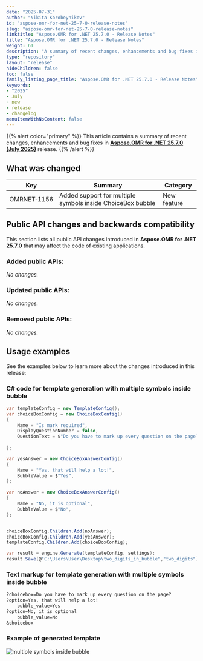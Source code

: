```yaml
---
date: "2025-07-31"
author: "Nikita Korobeynikov"
id: "aspose-omr-for-net-25-7-0-release-notes"
slug: "aspose-omr-for-net-25-7-0-release-notes"
linktitle: "Aspose.OMR for .NET 25.7.0 - Release Notes"
title: "Aspose.OMR for .NET 25.7.0 - Release Notes"
weight: 61
description: "A summary of recent changes, enhancements and bug fixes in Aspose.OMR for .NET 25.7.0 (July 2025) release."
type: "repository"
layout: "release"
hideChildren: false
toc: false
family_listing_page_title: "Aspose.OMR for .NET 25.7.0 - Release Notes"
keywords:
- "2025"
- July
- new
- release
- changelog
menuItemWithNoContent: false
---
```

{{% alert color="primary" %}}
This article contains a summary of recent changes, enhancements and bug fixes in [**Aspose.OMR for .NET 25.7.0 (July 2025)**](https://www.nuget.org/packages/Aspose.OMR/25.7.0) release.
{{% /alert %}}

## What was changed

Key | Summary | Category
--- | ------- | --------
OMRNET&#8209;1156 | Added support for multiple symbols inside ChoiceBox bubble  | New feature

## Public API changes and backwards compatibility

This section lists all public API changes introduced in **Aspose.OMR for .NET 25.7.0** that may affect the code of existing applications.

### Added public APIs:

_No changes._

### Updated public APIs:

_No changes._

### Removed public APIs:

_No changes._

## Usage examples

See the examples below to learn more about the changes introduced in this release:

### C# code for template generation with multiple symbols inside bubble

```csharp
var templateConfig = new TemplateConfig();
var choiceBoxConfig = new ChoiceBoxConfig()
{
    Name = "Is mark required",
    DisplayQuestionNumber = false,
    QuestionText = $"Do you have to mark up every question on the page?",
    
};

var yesAnswer = new ChoiceBoxAnswerConfig()
{
    Name = "Yes, that will help a lot!",
    BubbleValue = $"Yes",
};

var noAnswer = new ChoiceBoxAnswerConfig()
{
    Name = "No, it is optional",
    BubbleValue = $"No",
};


choiceBoxConfig.Children.Add(noAnswer);
choiceBoxConfig.Children.Add(yesAnswer);
templateConfig.Children.Add(choiceBoxConfig);

var result = engine.Generate(templateConfig, settings);
result.Save(@"C:\Users\User\Desktop\two_digits_in_bubble","two_digits");
```

### Text markup for template generation with multiple symbols inside bubble
```txt
?choicebox=Do you have to mark up every question on the page?
?option=Yes, that will help a lot! 
	bubble_value=Yes
?option=No, it is optional 
	bubble_value=No
&choicebox
```

### Example of generated template

![multiple symbols inside bubble](../multiple_symbols.png)








